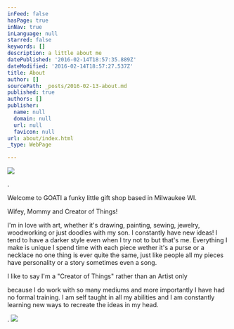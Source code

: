 ```yaml
---
inFeed: false
hasPage: true
inNav: true
inLanguage: null
starred: false
keywords: []
description: a little about me
datePublished: '2016-02-14T18:57:35.889Z'
dateModified: '2016-02-14T18:57:27.537Z'
title: About
author: []
sourcePath: _posts/2016-02-13-about.md
published: true
authors: []
publisher:
  name: null
  domain: null
  url: null
  favicon: null
url: about/index.html
_type: WebPage

---
```

![](https://the-grid-user-content.s3-us-west-2.amazonaws.com/9c18a331-c2b4-4df4-b0d5-8b58e877a78f.PNG)

.

Welcome to GOATI a funky little gift shop based in Milwaukee WI. 

Wifey, Mommy and Creator of Things!

I'm in love with art, whether it's drawing, painting, sewing, jewelry, woodworking or just doodles with my son. I constantly have new ideas! I tend to have a darker style even when I try not to but that's me. Everything I make is unique I spend time with each piece wether it's a purse or a necklace no one thing is ever quite the same, just like people all my pieces have personality or  a story sometimes even a song.

I like to say I'm a "Creator of Things" rather than an Artist only

because I do work with so many mediums and more importantly I have had no formal training. I am self taught in all my abilities and I am constantly learning new ways to recreate the ideas in my head.

.
![](https://s3-us-west-2.amazonaws.com/the-grid-img/p/d1a64b96b863afcd542470905c0114846b8601bc.jpg)